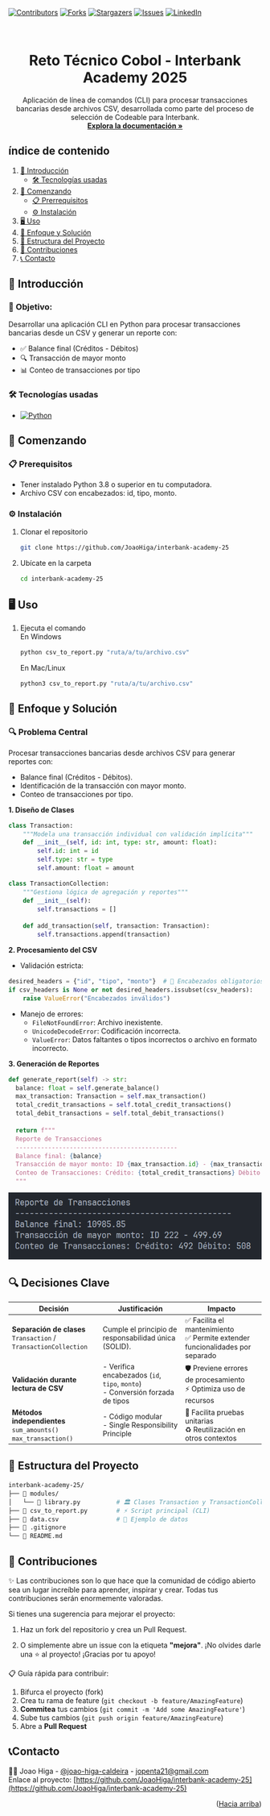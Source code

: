 <!-- Improved compatibility of back to top link: See: https://github.com/othneildrew/Best-README-Template/pull/73 -->
<a id="readme-top"></a>
<!--
*** Thanks for checking out the Best-README-Template. If you have a suggestion
*** that would make this better, please fork the repo and create a pull request
*** or simply open an issue with the tag "enhancement".
*** Don't forget to give the project a star!
*** Thanks again! Now go create something AMAZING! :D
-->



<!-- PROJECT SHIELDS -->
<!--
*** I'm using markdown "reference style" links for readability.
*** Reference links are enclosed in brackets [ ] instead of parentheses ( ).
*** See the bottom of this document for the declaration of the reference variables
*** for contributors-url, forks-url, etc. This is an optional, concise syntax you may use.
*** https://www.markdownguide.org/basic-syntax/#reference-style-links
-->
[![Contributors][contributors-shield]][contributors-url]
[![Forks][forks-shield]][forks-url]
[![Stargazers][stars-shield]][stars-url]
[![Issues][issues-shield]][issues-url]
[![LinkedIn][linkedin-shield]][linkedin-url]



<!-- PROJECT LOGO -->
<br />
<div align="center">

<h1 align="center">Reto Técnico Cobol - Interbank Academy 2025</h3>

  <p align="center">
    Aplicación de línea de comandos (CLI) para procesar transacciones bancarias desde archivos CSV, desarrollada como parte del proceso de selección de Codeable para Interbank.
    <br />
    <a href="https://github.com/JoaoHiga/interbank-academy-25"><strong>Explora la documentación »</strong></a>
  </p>
</div>



<!-- TABLE OF CONTENTS -->
  ## índice de contenido
  <ol>
    <li>
      <a href="#about-the-project">🎯 Introducción</a>
      <ul>
        <li><a href="#built-with">🛠 Tecnologías usadas</a></li>
      </ul>
    </li>
    <li>
      <a href="#getting-started">🚀 Comenzando</a>
      <ul>
        <li><a href="#prerequisites">📋 Prerrequisitos</a></li>
        <li><a href="#installation">⚙️ Instalación</a></li>
      </ul>
    </li>
    <li><a href="#usage">🖥️ Uso</a></li>       
    <li><a href="#solution">🧠 Enfoque y Solución</a></li>
    <li><a href="#structure">📂 Estructura del Proyecto</a></li>
    <li><a href="#contributing">🤝 Contribuciones</a></li>
    <li><a href="#contact">📞 Contacto</a></li>
  </ol>


<!-- ABOUT THE PROJECT -->
<a id="about-the-project"></a>
## 🎯 Introducción
### 📌 Objetivo:  
Desarrollar una aplicación CLI en Python para procesar transacciones bancarias desde un CSV y generar un reporte con:  
- ✅ Balance final (Créditos - Débitos)  
- 🔍 Transacción de mayor monto  
- 📊 Conteo de transacciones por tipo  

<a id="built-with"></a>
### 🛠 Tecnologías usadas

* [![Python][Next.js]][Next-url]

<a id="getting-started"></a>
<!-- GETTING STARTED -->
## 🚀 Comenzando

<a id="prerequisites"></a>
### 📋 Prerequisitos
- Tener instalado Python 3.8 o superior en tu computadora.
- Archivo CSV con encabezados: id, tipo, monto.

<a id="installation"></a>
### ⚙️ Instalación
1. Clonar el repositorio
   ```sh
   git clone https://github.com/JoaoHiga/interbank-academy-25
   ```
2. Ubícate en la carpeta
   ```sh
   cd interbank-academy-25
   ```
<a id="usage"></a>
<!-- USAGE EXAMPLES -->
## 🖥️ Uso
1. Ejecuta el comando
   </br>
   En Windows
   ```sh
   python csv_to_report.py "ruta/a/tu/archivo.csv"
   ```

   En Mac/Linux
   ```sh
   python3 csv_to_report.py "ruta/a/tu/archivo.csv"
   ```
<a id="solution"></a>
## 🧠 Enfoque y Solución

### 🔍 Problema Central
Procesar transacciones bancarias desde archivos CSV para generar reportes con:

- Balance final (Créditos - Débitos).
- Identificación de la transacción con mayor monto.
- Conteo de transacciones por tipo.

**1. Diseño de Clases**
```python
class Transaction:
    """Modela una transacción individual con validación implícita"""
    def __init__(self, id: int, type: str, amount: float):
        self.id: int = id
        self.type: str = type
        self.amount: float = amount
```
```python
class TransactionCollection:
    """Gestiona lógica de agregación y reportes"""
    def __init__(self):
        self.transactions = []

    def add_transaction(self, transaction: Transaction):
        self.transactions.append(transaction)
```

**2. Procesamiento del CSV**
- Validación estricta:
```python
desired_headers = {"id", "tipo", "monto"}  # 🔐 Encabezados obligatorios
if csv_headers is None or not desired_headers.issubset(csv_headers):
    raise ValueError("Encabezados inválidos")
```
- Manejo de errores:
  - `FileNotFoundError`: Archivo inexistente.
  - `UnicodeDecodeError`: Codificación incorrecta.
  - `ValueError`: Datos faltantes o tipos incorrectos o archivo en formato incorrecto.

**3. Generación de Reportes**
```python
def generate_report(self) -> str:
  balance: float = self.generate_balance()
  max_transaction: Transaction = self.max_transaction()
  total_credit_transactions = self.total_credit_transactions()
  total_debit_transactions = self.total_debit_transactions()

  return f"""
  Reporte de Transacciones
  ---------------------------------------------
  Balance final: {balance}
  Transacción de mayor monto: ID {max_transaction.id} - {max_transaction.amount}
  Conteo de Transacciones: Crédito: {total_credit_transactions} Débito: {total_debit_transactions}
  """
```

![Demo](https://github.com/JoaoHiga/interbank-academy-25/blob/main/images/demo.png)


## 🔍 Decisiones Clave

| Decisión | Justificación | Impacto |
|----------|---------------|---------|
| **Separación de clases**<br>`Transaction` / `TransactionCollection` | Cumple el principio de responsabilidad única (SOLID). | ✅ Facilita el mantenimiento<br>✅ Permite extender funcionalidades por separado |
| **Validación durante lectura de CSV** | - Verifica encabezados (`id`, `tipo`, `monto`)<br>- Conversión forzada de tipos | 🛡️ Previene errores de procesamiento<br>⚡ Optimiza uso de recursos |
| **Métodos independientes**<br>`sum_amounts()`<br>`max_transaction()` | - Código modular<br>- Single Responsibility Principle | 🧪 Facilita pruebas unitarias<br>♻️ Reutilización en otros contextos |

<a id="structure"></a>
## 📂 Estructura del Proyecto

```sh
interbank-academy-25/
├── 📁 modules/
│   └── 📜 library.py          # 🏛️ Clases Transaction y TransactionCollection
├── 📜 csv_to_report.py        # ⚡ Script principal (CLI)
├── 📄 data.csv                # 🧾 Ejemplo de datos
├── 📜 .gitignore
└── 📜 README.md
```

<a id="contributing"></a>
<!-- CONTRIBUTING -->
## 🤝 Contribuciones

✨ Las contribuciones son lo que hace que la comunidad de código abierto sea un lugar increíble para aprender, inspirar y crear. Todas tus contribuciones serán enormemente valoradas.

Si tienes una sugerencia para mejorar el proyecto:

1. Haz un fork del repositorio y crea un Pull Request.

2. O simplemente abre un issue con la etiqueta **"mejora"**.
¡No olvides darle una ⭐ al proyecto! ¡Gracias por tu apoyo!

📋 Guía rápida para contribuir:
1. Bifurca el proyecto (fork)
2. Crea tu rama de feature (`git checkout -b feature/AmazingFeature`)
3. **Commitea** tus cambios (`git commit -m 'Add some AmazingFeature'`)
4. Sube tus cambios (`git push origin feature/AmazingFeature`)
5. Abre a **Pull Request**

<a id="contact"></a>
<!-- CONTACT -->
## 📞Contacto

👨‍💻 Joao Higa - [@joao-higa-caldeira](https://linkedin.com/in/joao-higa-caldeira/) - jopenta21@gmail.com
</br>
Enlace al proyecto: [https://github.com/JoaoHiga/interbank-academy-25](https://github.com/JoaoHiga/interbank-academy-25)

<p align="right">(<a href="#readme-top">Hacia arriba</a>)</p>



<!-- MARKDOWN LINKS & IMAGES -->
<!-- https://www.markdownguide.org/basic-syntax/#reference-style-links -->
[contributors-shield]: https://img.shields.io/github/contributors/JoaoHiga/interbank-academy-25.svg?style=for-the-badge
[contributors-url]: https://github.com/github_username/JoaoHiga/interbank-academy-25/contributors
[forks-shield]: https://img.shields.io/github/forks/JoaoHiga/interbank-academy-25.svg?style=for-the-badge
[forks-url]: https://github.com/JoaoHiga/interbank-academy-25/network/members
[stars-shield]: https://img.shields.io/github/stars/JoaoHiga/interbank-academy-25.svg?style=for-the-badge
[stars-url]: https://github.com/JoaoHiga/interbank-academy-25/stargazers
[issues-shield]: https://img.shields.io/github/issues/JoaoHiga/interbank-academy-25.svg?style=for-the-badge
[issues-url]: https://github.com/JoaoHiga/interbank-academy-25/issues
[license-shield]: https://img.shields.io/github/license/JoaoHiga/interbank-academy-25.svg?style=for-the-badge
[license-url]: https://github.com/JoaoHiga/interbank-academy-25/blob/master/LICENSE.txt
[linkedin-shield]: https://img.shields.io/badge/-LinkedIn-black.svg?style=for-the-badge&logo=linkedin&colorB=555
[linkedin-url]: https://linkedin.com/in/joao-higa-caldeira/
[product-screenshot]: images/screenshot.png
[Next.js]: https://img.shields.io/badge/python-000000?style=for-the-badge&logo=python
[Next-url]: https://www.python.org/
